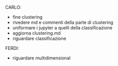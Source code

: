 CARLO:
- fine clustering
- rivedere md e commenti della parte di clustering
- uniformare i jupyter a quelli della classificazione
- aggiorna clustering.md
- riguardare classificazione

FERDI:
- riguardare multidimensional
